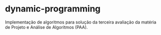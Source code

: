 # dynamic-programming
Implementação de algoritmos para solução da terceira avaliação da matéria de Projeto e Análise de Algoritmos (PAA).